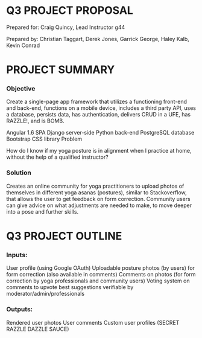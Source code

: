 # Q3 PROJECT PROPOSAL

Prepared for: Craig Quincy, Lead Instructor g44

Prepared by: Christian Taggart, Derek Jones, Garrick George, Haley Kalb, Kevin Conrad

# PROJECT SUMMARY

### Objective

Create a single-page app framework that utilizes a functioning front-end and back-end, functions on a mobile device, includes a third party API, uses a database, persists data, has authentication, delivers CRUD in a UFE, has RAZZLE!, and is BOMB.

Angular 1.6 SPA
Django server-side
Python back-end
PostgreSQL database
Bootstrap CSS library
Problem

How do I know if my yoga posture is in alignment when I practice at home, without the help of a qualified instructor?

### Solution

Creates an online community for yoga practitioners to upload photos of themselves in different yoga asanas (postures), similar to Stackoverflow, that allows the user to get feedback on form correction. Community users can give advice on what adjustments are needed to make, to move deeper into a pose and further skills.

# Q3 PROJECT OUTLINE

### Inputs:

User profile (using Google OAuth)
Uploadable posture photos (by users) for form correction (also available in comments)
Comments on photos (for form correction by yoga professionals and community users)
Voting system on comments to upvote best suggestions verifiable by moderator/admin/professionals

### Outputs:

Rendered user photos
User comments
Custom user profiles
(SECRET RAZZLE DAZZLE SAUCE)
